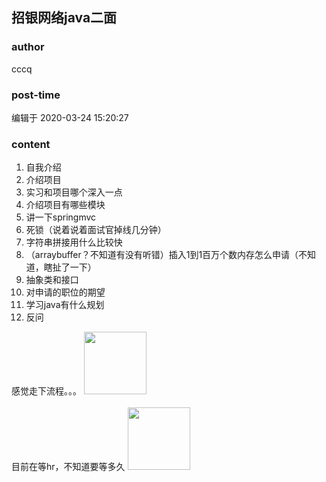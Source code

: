 ## 招银网络java二面
### author 
cccq
### post-time 

编辑于  2020-03-24 15:20:27
### content 
<div class="post-topic-des nc-post-content">
 <div>
  <ol>
   <li>
    自我介绍
   </li>
   <li>
    介绍项目
   </li>
   <li>
    实习和项目哪个深入一点
   </li>
   <li>
    介绍项目有哪些模块
   </li>
   <li>
    讲一下springmvc
   </li>
   <li>
    死锁（说着说着面试官掉线几分钟）
   </li>
   <li>
    字符串拼接用什么比较快
   </li>
   <li>
    （arraybuffer？不知道有没有听错）插入1到1百万个数内存怎么申请（不知道，瞎扯了一下）
   </li>
   <li>
    抽象类和接口
   </li>
   <li>
    对申请的职位的期望
   </li>
   <li>
    学习java有什么规划
   </li>
   <li>
    反问
   </li>
  </ol>
  感觉走下流程。。。
  <img data-card-emoji="[来个offer]" height="100px" src="https://uploadfiles.nowcoder.com/images/20191018/63_1571399293050_586E508F161F26CE94633729AC56C602" width="100px"/>
 </div>
 <div>
  <br/>
 </div>
 <div>
  目前在等hr，不知道要等多久
  <img data-card-emoji="[面试必过]" height="100px" src="https://uploadfiles.nowcoder.com/images/20191018/63_1571399911125_75C168B671D4CE827FCA23907D85F114" width="100px"/>
 </div>
</div>
